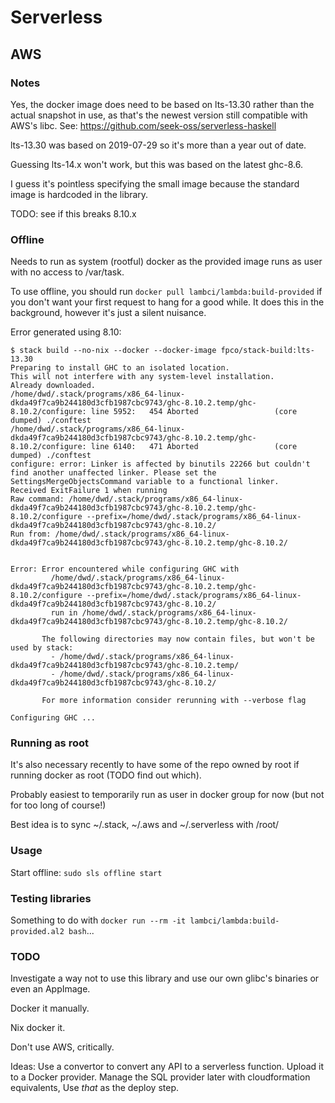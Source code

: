 # Serverless

## AWS

### Notes

Yes, the docker image does need to be based on lts-13.30 rather than the actual snapshot in use, as that's the newest version still compatible with AWS's libc. See: https://github.com/seek-oss/serverless-haskell

lts-13.30 was based on 2019-07-29 so it's more than a year out of date.

Guessing lts-14.x won't work, but this was based on the latest ghc-8.6.

I guess it's pointless specifying the small image because the standard image is hardcoded in the library.

TODO: see if this breaks 8.10.x

### Offline

Needs to run as system (rootful) docker as the provided image runs as user with no access to /var/task.

To use offline, you should run `docker pull lambci/lambda:build-provided` if you don't want your first request to hang for a good while. It does this in the background, however it's just a silent nuisance.

Error generated using 8.10:

```
$ stack build --no-nix --docker --docker-image fpco/stack-build:lts-13.30
Preparing to install GHC to an isolated location.
This will not interfere with any system-level installation.
Already downloaded.                 
/home/dwd/.stack/programs/x86_64-linux-dkda49f7ca9b244180d3cfb1987cbc9743/ghc-8.10.2.temp/ghc-8.10.2/configure: line 5952:   454 Aborted                 (core dumped) ./conftest
/home/dwd/.stack/programs/x86_64-linux-dkda49f7ca9b244180d3cfb1987cbc9743/ghc-8.10.2.temp/ghc-8.10.2/configure: line 6140:   471 Aborted                 (core dumped) ./conftest
configure: error: Linker is affected by binutils 22266 but couldn't find another unaffected linker. Please set the SettingsMergeObjectsCommand variable to a functional linker.
Received ExitFailure 1 when running
Raw command: /home/dwd/.stack/programs/x86_64-linux-dkda49f7ca9b244180d3cfb1987cbc9743/ghc-8.10.2.temp/ghc-8.10.2/configure --prefix=/home/dwd/.stack/programs/x86_64-linux-dkda49f7ca9b244180d3cfb1987cbc9743/ghc-8.10.2/
Run from: /home/dwd/.stack/programs/x86_64-linux-dkda49f7ca9b244180d3cfb1987cbc9743/ghc-8.10.2.temp/ghc-8.10.2/

                   
Error: Error encountered while configuring GHC with
         /home/dwd/.stack/programs/x86_64-linux-dkda49f7ca9b244180d3cfb1987cbc9743/ghc-8.10.2.temp/ghc-8.10.2/configure --prefix=/home/dwd/.stack/programs/x86_64-linux-dkda49f7ca9b244180d3cfb1987cbc9743/ghc-8.10.2/
         run in /home/dwd/.stack/programs/x86_64-linux-dkda49f7ca9b244180d3cfb1987cbc9743/ghc-8.10.2.temp/ghc-8.10.2/
       
       The following directories may now contain files, but won't be used by stack:
         - /home/dwd/.stack/programs/x86_64-linux-dkda49f7ca9b244180d3cfb1987cbc9743/ghc-8.10.2.temp/
         - /home/dwd/.stack/programs/x86_64-linux-dkda49f7ca9b244180d3cfb1987cbc9743/ghc-8.10.2/
       
       For more information consider rerunning with --verbose flag
       
Configuring GHC ...
```


### Running as root

It's also necessary recently to have some of the repo owned by root if running docker as root (TODO find out which).

Probably easiest to temporarily run as user in docker group for now (but not for too long of course!)

Best idea is to sync ~/.stack, ~/.aws and ~/.serverless with /root/

### Usage

Start offline: `sudo sls offline start`

### Testing libraries

Something to do with `docker run --rm -it lambci/lambda:build-provided.al2 bash`...

### TODO

Investigate a way not to use this library and use our own glibc's binaries or even an AppImage.

Docker it manually.

Nix docker it.

Don't use AWS, critically.

Ideas:
    Use a convertor to convert any API to a serverless function. Upload it to a Docker provider. Manage the SQL provider later with cloudformation equivalents, Use *that* as the deploy step.
